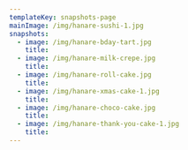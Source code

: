 ```yaml
---
templateKey: snapshots-page
mainImage: /img/hanare-sushi-1.jpg
snapshots:
  - image: /img/hanare-bday-tart.jpg
    title:
  - image: /img/hanare-milk-crepe.jpg
    title:
  - image: /img/hanare-roll-cake.jpg
    title:
  - image: /img/hanare-xmas-cake-1.jpg
    title:
  - image: /img/hanare-choco-cake.jpg
    title:
  - image: /img/hanare-thank-you-cake-1.jpg
    title:
---
```

